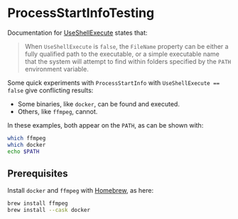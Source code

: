 # ProcessStartInfoTesting

Documentation for [UseShellExecute](https://docs.microsoft.com/en-us/dotnet/api/system.diagnostics.processstartinfo.useshellexecute?view=net-5.0)
states that:

> When `UseShellExecute` is `false`, the `FileName` property can be either a fully qualified path to the
> executable, or a simple executable name that the system will attempt to find within folders specified
> by the `PATH` environment variable.

Some quick experiments with `ProcessStartInfo` with `UseShellExecute == false` give conflicting results:

* Some binaries, like `docker`, can be found and executed.
* Others, like `ffmpeg`, cannot.

In these examples, both appear on the `PATH`, as can be shown with:

```bash
which ffmpeg
which docker
echo $PATH
```

## Prerequisites

Install `docker` and `ffmpeg` with [Homebrew](https://brew.sh/), as here:

```bash
brew install ffmpeg
brew install --cask docker
```
